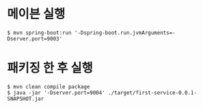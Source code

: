 # 메이븐 실행
```
$ mvn spring-boot:run '-Dspring-boot.run.jvmArguments=-Dserver.port=9003'
```

# 패키징 한 후 실행
```
$ mvn clean compile package
$ java -jar '-Dserver.port=9004' ./target/first-service-0.0.1-SNAPSHOT.jar
```